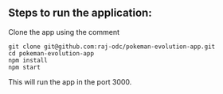## Steps to run the application:
Clone the app using the comment 
```
git clone git@github.com:raj-odc/pokeman-evolution-app.git
cd pokeman-evolution-app
npm install
npm start
```
This will run the app in the port 3000.

